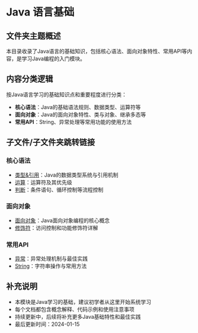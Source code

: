 # Java 语言基础

## 文件夹主题概述
本目录收录了Java语言的基础知识，包括核心语法、面向对象特性、常用API等内容，是学习Java编程的入门模块。

## 内容分类逻辑
按Java语言学习的基础知识点和重要程度进行分类：
- **核心语法**：Java的基础语法规则、数据类型、运算符等
- **面向对象**：Java的面向对象特性、类与对象、继承多态等
- **常用API**：String、异常处理等常用功能的使用方法

## 子文件/子文件夹跳转链接

### 核心语法
- [类型&引用](类型&引用.md)：Java的数据类型系统与引用机制
- [运算](运算.md)：运算符及其优先级
- [判断](判断.md)：条件语句、循环控制等流程控制

### 面向对象
- [面向对象](面向对象.md)：Java面向对象编程的核心概念
- [修饰符](修饰符.md)：访问控制和功能修饰符详解

### 常用API
- [异常](异常.md)：异常处理机制与最佳实践
- [String](String.md)：字符串操作与常用方法

## 补充说明
- 本模块是Java学习的基础，建议初学者从这里开始系统学习
- 每个文档都包含概念解释、代码示例和使用注意事项
- 持续更新中，后续将补充更多Java基础特性和最佳实践
- 最后更新时间：2024-01-15